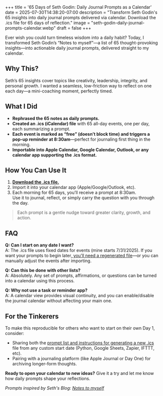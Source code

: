 +++
title = '65 Days of Seth Godin: Daily Journal Prompts as a Calendar'
date = 2025-07-30T14:38:20-07:00
description = "Transform Seth Godin's 65 insights into daily journal prompts delivered via calendar. Download the .ics file for 65 days of reflection."
image = "seth-godin-daily-journal-prompts-calendar.webp"
draft = false
+++

Ever wish you could turn timeless wisdom into a daily habit? Today, I transformed Seth Godin’s “Notes to myself”—a list of 65 thought-provoking insights—into actionable daily journal prompts, delivered straight to my calendar.

## Why This?

Seth’s 65 insights cover topics like creativity, leadership, integrity, and personal growth. I wanted a seamless, low-friction way to reflect on one each day—a mini-coaching moment, perfectly timed.

## What I Did

- **Rephrased the 65 notes as daily prompts.**
- **Created an .ics (iCalendar) file** with 65 all-day events, one per day, each summarizing a prompt.
- **Each event is marked as “free” (doesn’t block time) and triggers a pop-up reminder at 8:30am**—perfect for journaling first thing in the morning.
- **Importable into Apple Calendar, Google Calendar, Outlook, or any calendar app supporting the .ics format.**

## How You Can Use It

1. [**Download the .ics file.**](seth_godin_journal_prompts.ics)
2. Import it into your calendar app (Apple/Google/Outlook, etc).
3. Each morning for 65 days, you’ll receive a prompt at 8:30am.  
   Use it to journal, reflect, or simply carry the question with you through the day.

> Each prompt is a gentle nudge toward greater clarity, growth, and action.

## FAQ

**Q: Can I start on any date I want?**  
A: The .ics file uses fixed dates for events (mine starts 7/31/2025). If you want your prompts to begin later,[ you’ll need a regenerated file](https://gist.github.com/pwarnock/9fa68bce9647998505d3f9b8856746ef)—or you can manually adjust the events after importing.

**Q: Can this be done with other lists?**  
A: Absolutely. Any set of prompts, affirmations, or questions can be turned into a calendar using this process.

**Q: Why not use a task or reminder app?**  
A: A calendar view provides visual continuity, and you can enable/disable the journal calendar without affecting your main one.

## For the Tinkerers

To make this reproducible for others who want to start on their own Day 1, consider:
- Sharing both the [prompt list and instructions for generating a new .ics](https://gist.github.com/pwarnock/9fa68bce9647998505d3f9b8856746ef) file from any custom start date (Python, Google Sheets, Zapier, IFTTT, etc).
- Pairing with a journaling platform (like Apple Journal or Day One) for archiving longer-form thoughts.

**Ready to open your calendar to new ideas?**
Give it a try and let me know how daily prompts shape your reflections.

*Prompts inspired by Seth's Blog: [Notes to myself](https://seths.blog/2025/07/65-thoughts/)*

